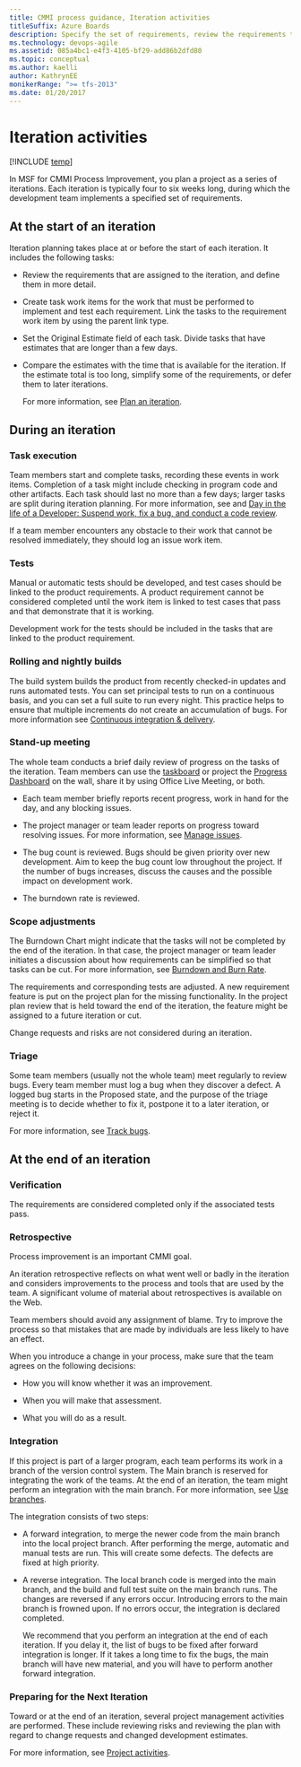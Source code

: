 ```yaml
---
title: CMMI process guidance, Iteration activities
titleSuffix: Azure Boards
description: Specify the set of requirements, review the requirements that are assigned to the iteration and create task work items for the work that must be performed to implement and test each requirement - Team Foundation Server (TFS)
ms.technology: devops-agile
ms.assetid: 085a4bc1-e4f3-4105-bf29-add86b2dfd80
ms.topic: conceptual
ms.author: kaelli
author: KathrynEE
monikerRange: ">= tfs-2013"
ms.date: 01/20/2017
---
```


# Iteration activities

[!INCLUDE [temp](../../../includes/version-vsts-tfs-all-versions.md)]

In MSF for CMMI Process Improvement, you plan a project as a series of iterations. Each iteration is typically four to six weeks long, during which the development team implements a specified set of requirements.

## At the start of an iteration

Iteration planning takes place at or before the start of each iteration. It includes the following tasks:

- Review the requirements that are assigned to the iteration, and define them in more detail.

- Create task work items for the work that must be performed to implement and test each requirement. Link the tasks to the requirement work item by using the parent link type.

- Set the Original Estimate field of each task. Divide tasks that have estimates that are longer than a few days.

- Compare the estimates with the time that is available for the iteration. If the estimate total is too long, simplify some of the requirements, or defer them to later iterations.

  For more information, see [Plan an iteration](guidance-plan-an-iteration-cmmi.md).

## During an iteration

### Task execution

Team members start and complete tasks, recording these events in work items. Completion of a task might include checking in program code and other artifacts. Each task should last no more than a few days; larger tasks are split during iteration planning. For more information, see and [Day in the life of a Developer: Suspend work, fix a bug, and conduct a code review](../../../../repos/tfvc/day-life-alm-developer-suspend-work-fix-bug-conduct-code-review.md).

If a team member encounters any obstacle to their work that cannot be resolved immediately, they should log an issue work item.

### Tests

Manual or automatic tests should be developed, and test cases should be linked to the product requirements. A product requirement cannot be considered completed until the work item is linked to test cases that pass and that demonstrate that it is working.

Development work for the tests should be included in the tasks that are linked to the product requirement.

### Rolling and nightly builds

The build system builds the product from recently checked-in updates and runs automated tests. You can set principal tests to run on a continuous basis, and you can set a full suite to run every night. This practice helps to ensure that multiple increments do not create an accumulation of bugs. For more information see [Continuous integration & delivery](/azure/devops/pipelines/index).

### Stand-up meeting

The whole team conducts a brief daily review of progress on the tasks of the iteration. Team members can use the [taskboard](../../../sprints/task-board.md) or project the [Progress Dashboard](../../../../report/sharepoint-dashboards/progress-dashboard-agile-cmmi.md) on the wall, share it by using Office Live Meeting, or both.

- Each team member briefly reports recent progress, work in hand for the day, and any blocking issues.

- The project manager or team leader reports on progress toward resolving issues. For more information, see [Manage issues](guidance-manage-issues-cmmi.md).

- The bug count is reviewed. Bugs should be given priority over new development. Aim to keep the bug count low throughout the project. If the number of bugs increases, discuss the causes and the possible impact on development work.

- The burndown rate is reviewed.

### Scope adjustments

The Burndown Chart might indicate that the tasks will not be completed by the end of the iteration. In that case, the project manager or team leader initiates a discussion about how requirements can be simplified so that tasks can be cut. For more information, see [Burndown and Burn Rate](../../../../report/sql-reports/burndown-and-burn-rate-report.md).

The requirements and corresponding tests are adjusted. A new requirement feature is put on the project plan for the missing functionality. In the project plan review that is held toward the end of the iteration, the feature might be assigned to a future iteration or cut.

Change requests and risks are not considered during an iteration.

### Triage

Some team members (usually not the whole team) meet regularly to review bugs. Every team member must log a bug when they discover a defect. A logged bug starts in the Proposed state, and the purpose of the triage meeting is to decide whether to fix it, postpone it to a later iteration, or reject it.

For more information, see [Track bugs](track-bugs.md).

## At the end of an iteration

### Verification

The requirements are considered completed only if the associated tests pass.

### Retrospective

Process improvement is an important CMMI goal.

An iteration retrospective reflects on what went well or badly in the iteration and considers improvements to the process and tools that are used by the team. A significant volume of material about retrospectives is available on the Web.

Team members should avoid any assignment of blame. Try to improve the process so that mistakes that are made by individuals are less likely to have an effect.

When you introduce a change in your process, make sure that the team agrees on the following decisions:

- How you will know whether it was an improvement.

- When you will make that assessment.

- What you will do as a result.

### Integration

If this project is part of a larger program, each team performs its work in a branch of the version control system. The Main branch is reserved for integrating the work of the teams. At the end of an iteration, the team might perform an integration with the main branch. For more information, see [Use branches](../../../../repos/tfvc/use-branches-isolate-risk-team-foundation-version-control.md).

The integration consists of two steps:

- A forward integration, to merge the newer code from the main branch into the local project branch. After performing the merge, automatic and manual tests are run. This will create some defects. The defects are fixed at high priority.

- A reverse integration. The local branch code is merged into the main branch, and the build and full test suite on the main branch runs. The changes are reversed if any errors occur. Introducing errors to the main branch is frowned upon. If no errors occur, the integration is declared completed.

  We recommend that you perform an integration at the end of each iteration. If you delay it, the list of bugs to be fixed after forward integration is longer. If it takes a long time to fix the bugs, the main branch will have new material, and you will have to perform another forward integration.

### Preparing for the Next Iteration

Toward or at the end of an iteration, several project management activities are performed. These include reviewing risks and reviewing the plan with regard to change requests and changed development estimates.

For more information, see [Project activities](guidance-project-activities.md).
